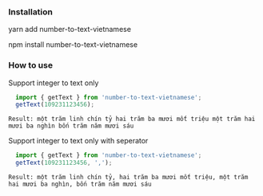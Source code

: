 

### Installation

  yarn add number-to-text-vietnamese

  npm install number-to-text-vietnamese

### How to use
Support integer to text only
```javascript
  import { getText } from 'number-to-text-vietnamese';
  getText(109231123456);
```

```
Result: một trăm linh chín tỷ hai trăm ba mươi mốt triệu một trăm hai mươi ba nghìn bốn trăm năm mươi sáu
```

Support integer to text only with seperator

```javascript
  import { getText } from 'number-to-text-vietnamese';
  getText(109231123456, ',');
```

```
Result: một trăm linh chín tỷ, hai trăm ba mươi mốt triệu, một trăm hai mươi ba nghìn, bốn trăm năm mươi sáu
```
